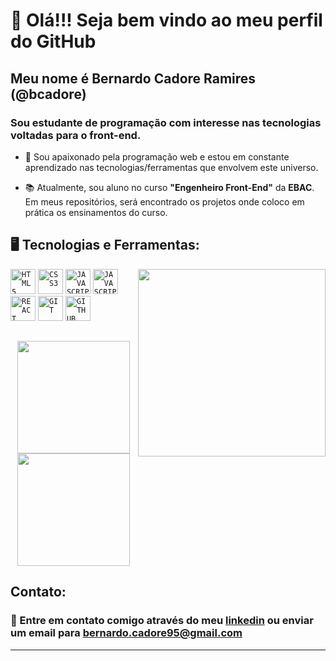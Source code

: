 # 👋 Olá!!! Seja bem vindo ao meu  perfil do GitHub

## Meu nome é Bernardo Cadore Ramires (@bcadore)

### Sou estudante de programação com interesse nas tecnologias voltadas para o front-end.

- 🌱 Sou apaixonado pela programação web e estou em constante aprendizado nas tecnologias/ferramentas que envolvem este universo.

- 📚 Atualmente, sou aluno no curso **"Engenheiro Front-End"** da **EBAC**. Em meus repositórios, será encontrado os projetos onde coloco em prática os ensinamentos do curso.


## 🖥️ Tecnologias e Ferramentas:
<img width="300px" align="right" src="https://i.ibb.co/zbTM5w7/photo-2021-12-23-11-04-06-removebg-preview-1.png">
<code><img width="40px" src="https://cdn.jsdelivr.net/gh/devicons/devicon/icons/html5/html5-original-wordmark.svg" title = "HTML5"/></code>
<code><img width="40px" src="https://cdn.jsdelivr.net/gh/devicons/devicon/icons/css3/css3-original-wordmark.svg" title = "CSS3"/></code>
<code><img width="40px" src="https://cdn.jsdelivr.net/gh/devicons/devicon/icons/javascript/javascript-original.svg" title = "JAVASCRIPT"/></code>
<code><img width="40px" src="https://cdn.jsdelivr.net/gh/devicons/devicon/icons/typescript/typescript-original.svg" title = "JAVASCRIPT"/></code>
<code><img width="40px" src="https://cdn.jsdelivr.net/gh/devicons/devicon/icons/react/react-original.svg" title = "REACT"/></code>
<code><img width="40px" src="https://cdn.jsdelivr.net/gh/devicons/devicon/icons/git/git-original.svg" title = "GIT"/></code>
<code><img width="40px" src="https://cdn.jsdelivr.net/gh/devicons/devicon/icons/github/github-original.svg" title = "GITHUB"/></code>

##
<p align="center">
<a href="https://github.com/bcadore">
  <img height="180em" src="https://github-readme-stats-eight-theta.vercel.app/api?username=bcadore&show_icons=true&theme=algolia&include_all_commits=true&count_private=true"/>
  <img height="180em" src="https://github-readme-stats-eight-theta.vercel.app/api/top-langs/?username=bcadore&layout=compact&langs_count=8&theme=algolia"/>
</a>
</p>

## Contato:

### 💬 Entre em contato comigo através do meu [linkedin](https://www.linkedin.com/in/bernardocadore/) ou enviar um email para bernardo.cadore95@gmail.com

---